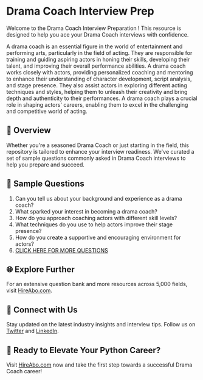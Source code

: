 # Drama Coach Interview Prep

Welcome to the Drama Coach Interview Preparation ! This resource is designed to help you ace your Drama Coach interviews with confidence.

A drama coach is an essential figure in the world of entertainment and performing arts, particularly in the field of acting. They are responsible for training and guiding aspiring actors in honing their skills, developing their talent, and improving their overall performance abilities. A drama coach works closely with actors, providing personalized coaching and mentoring to enhance their understanding of character development, script analysis, and stage presence. They also assist actors in exploring different acting techniques and styles, helping them to unleash their creativity and bring depth and authenticity to their performances. A drama coach plays a crucial role in shaping actors' careers, enabling them to excel in the challenging and competitive world of acting.

## 🚀 Overview

Whether you're a seasoned Drama Coach or just starting in the field, this repository is tailored to enhance your interview readiness. We've curated a set of sample questions commonly asked in Drama Coach interviews to help you prepare and succeed.

## 📝 Sample Questions

1. Can you tell us about your background and experience as a drama coach?
2. What sparked your interest in becoming a drama coach?
3. How do you approach coaching actors with different skill levels?
4. What techniques do you use to help actors improve their stage presence?
5. How do you create a supportive and encouraging environment for actors?
6. [CLICK HERE FOR MORE QUESTIONS](https://hireabo.com/job/16_0_34/Drama%20Coach)

## 🌐 Explore Further

For an extensive question bank and more resources across 5,000 fields, visit [HireAbo.com](https://www.hireabo.com).

## 📱 Connect with Us

Stay updated on the latest industry insights and interview tips. Follow us on [Twitter](https://twitter.com/hireabo) and [LinkedIn](https://www.linkedin.com/in/hire-abo-3609972a8/).

## 🚀 Ready to Elevate Your Python Career?

Visit [HireAbo.com](https://www.hireabo.com) now and take the first step towards a successful Drama Coach career!